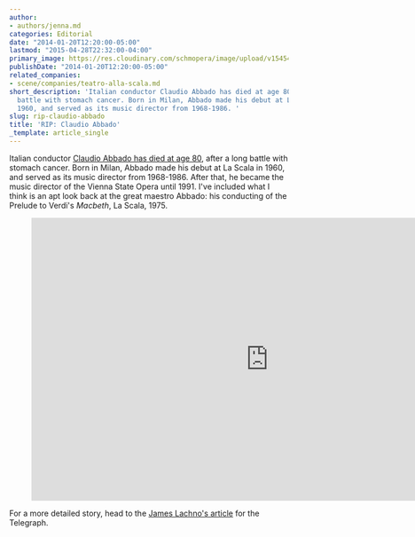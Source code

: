 ```yaml
---
author:
- authors/jenna.md
categories: Editorial
date: "2014-01-20T12:20:00-05:00"
lastmod: "2015-04-28T22:32:00-04:00"
primary_image: https://res.cloudinary.com/schmopera/image/upload/v1545409169/media/webhook-uploads/1430274705331/Claudio.jpg.jpg
publishDate: "2014-01-20T12:20:00-05:00"
related_companies:
- scene/companies/teatro-alla-scala.md
short_description: 'Italian conductor Claudio Abbado has died at age 80, after a long
  battle with stomach cancer. Born in Milan, Abbado made his debut at La Scala in
  1960, and served as its music director from 1968-1986. '
slug: rip-claudio-abbado
title: 'RIP: Claudio Abbado'
_template: article_single
---
```


Italian conductor [Claudio Abbado has died at age 80](http://www.telegraph.co.uk/culture/music/classicalmusic/10583578/Claudio-Abbado-Italian-conductor-dies-aged-80.html), after a long battle with stomach cancer. Born in Milan, Abbado made his debut at La Scala in 1960, and served as its music director from 1968-1986\. After that, he became the music director of the Vienna State Opera until 1991\. I've included what I think is an apt look back at the great maestro Abbado: his conducting of the Prelude to Verdi's _Macbeth_, La Scala, 1975.

<figure data-type="video">
<iframe width="854" height="510" src="https://www.youtube.com/embed/spd1WOaBXDA" frameborder="0" allowfullscreen></iframe>
</figure>

For a more detailed story, head to the [James Lachno's article](http://www.telegraph.co.uk/culture/music/classicalmusic/10583578/Claudio-Abbado-Italian-conductor-dies-aged-80.html) for the Telegraph.
